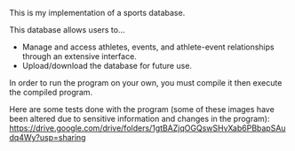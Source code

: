 This is my implementation of a sports database.

This database allows users to...
 - Manage and access athletes, events, and athlete-event relationships through an extensive interface.
 - Upload/download the database for future use.

In order to run the program on your own, you must compile it then execute the compiled program.

Here are some tests done with the program (some of these images have been altered due to sensitive information and changes in the program):
https://drive.google.com/drive/folders/1gtBAZjqOGQswSHvXab6PBbapSAudq4Wy?usp=sharing
